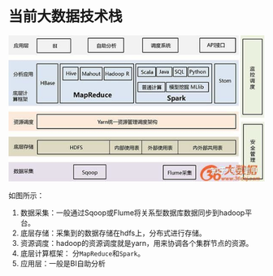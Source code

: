 # 当前大数据技术栈

![](media/1.jpg)

如图所示：

1. 数据采集：一般通过Sqoop或Flume将关系型数据库数据同步到hadoop平台。 
2. 底层存储：采集到的数据存储在hdfs上，分布式进行存储。 
3. 资源调度：hadoop的资源调度就是yarn，用来协调各个集群节点的资源。 
4. 底层计算框架： 分`MapReduce`和`Spark`。 
5. 应用层：一般是BI自助分析